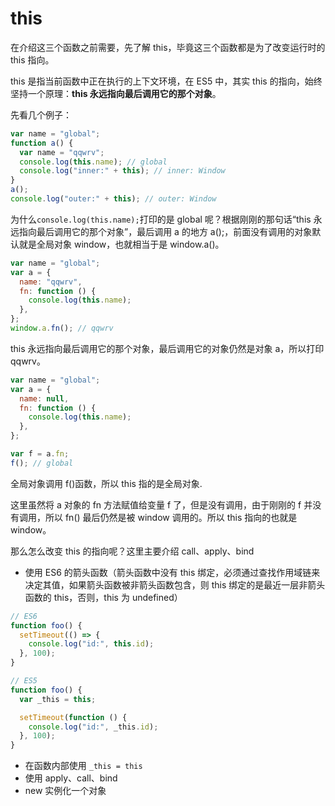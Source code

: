 # this

在介绍这三个函数之前需要，先了解 this，毕竟这三个函数都是为了改变运行时的 this 指向。

this 是指当前函数中正在执行的上下文环境，在 ES5 中，其实 this 的指向，始终坚持一个原理：**this 永远指向最后调用它的那个对象**。

先看几个例子：

```js
var name = "global";
function a() {
  var name = "qqwrv";
  console.log(this.name); // global
  console.log("inner:" + this); // inner: Window
}
a();
console.log("outer:" + this); // outer: Window
```

为什么`console.log(this.name);`打印的是 global 呢？根据刚刚的那句话“this 永远指向最后调用它的那个对象”，最后调用 a 的地方 a();，前面没有调用的对象默认就是全局对象 window，也就相当于是 window.a()。

```js
var name = "global";
var a = {
  name: "qqwrv",
  fn: function () {
    console.log(this.name);
  },
};
window.a.fn(); // qqwrv
```

this 永远指向最后调用它的那个对象，最后调用它的对象仍然是对象 a，所以打印 qqwrv。

```js
var name = "global";
var a = {
  name: null,
  fn: function () {
    console.log(this.name);
  },
};

var f = a.fn;
f(); // global
```

全局对象调用 f()函数，所以 this 指的是全局对象.

这里虽然将 a 对象的 fn 方法赋值给变量 f 了，但是没有调用，由于刚刚的 f 并没有调用，所以 fn() 最后仍然是被 window 调用的。所以 this 指向的也就是 window。

那么怎么改变 this 的指向呢？这里主要介绍 call、apply、bind

- 使用 ES6 的箭头函数（箭头函数中没有 this 绑定，必须通过查找作用域链来决定其值，如果箭头函数被非箭头函数包含，则 this 绑定的是最近一层非箭头函数的 this，否则，this 为 undefined）

```js
// ES6
function foo() {
  setTimeout(() => {
    console.log("id:", this.id);
  }, 100);
}

// ES5
function foo() {
  var _this = this;

  setTimeout(function () {
    console.log("id:", _this.id);
  }, 100);
}
```

- 在函数内部使用 `_this = this`
- 使用 apply、call、bind
- new 实例化一个对象
